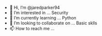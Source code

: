 - 👋 Hi, I’m @jaredparker94
- 👀 I’m interested in ... Security
- 🌱 I’m currently learning ... Python
- 💞️ I’m looking to collaborate on ... Basic sklls
- 📫 How to reach me ...

<!---
jaredparker94/jaredparker94 is a ✨ special ✨ repository because its `README.md` (this file) appears on your GitHub profile.
You can click the Preview link to take a look at your changes.
--->
